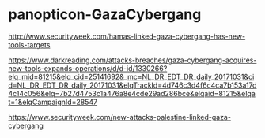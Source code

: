 # panopticon-GazaCybergang

http://www.securityweek.com/hamas-linked-gaza-cybergang-has-new-tools-targets

https://www.darkreading.com/attacks-breaches/gaza-cybergang-acquires-new-tools-expands-operations/d/d-id/1330266?elq_mid=81215&elq_cid=25141692&_mc=NL_DR_EDT_DR_daily_20171031&cid=NL_DR_EDT_DR_daily_20171031&elqTrackId=4d746c3d4f6c4ca7b153a17d4c14c056&elq=7b27d4753c1a476a8e4cde29ad286bce&elqaid=81215&elqat=1&elqCampaignId=28547

https://www.securityweek.com/new-attacks-palestine-linked-gaza-cybergang
